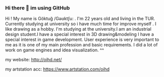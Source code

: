 ### Hi there 👋 im using GitHub

Hi ! My name is Göktuğ /Gəʊktʃu: . I'm 22 years old and living in the TUR. Currently studying at university so i have much time for improve myself . I like drawing as a hobby. I'm studying at the university.I am an industrial design student.I have a special interest in 3D drawing&modeling I have a special interest in game development. User experience is very important to me as it is one of my main profession and basic requirements. I did a lot of work on game engines and idea visualization. ^^

my website:
http://oihd.net/

my artstation acc:
https://www.artstation.com/oihd
